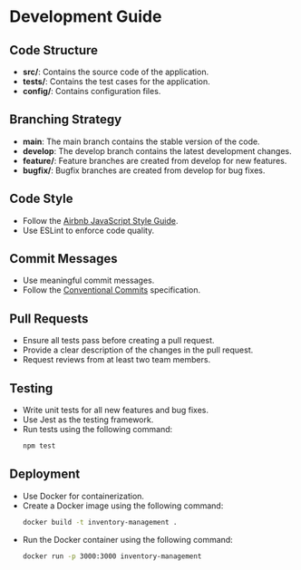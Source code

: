 # Development Guide

## Code Structure
- **src/**: Contains the source code of the application.
- **tests/**: Contains the test cases for the application.
- **config/**: Contains configuration files.

## Branching Strategy
- **main**: The main branch contains the stable version of the code.
- **develop**: The develop branch contains the latest development changes.
- **feature/**: Feature branches are created from develop for new features.
- **bugfix/**: Bugfix branches are created from develop for bug fixes.

## Code Style
- Follow the [Airbnb JavaScript Style Guide](https://github.com/airbnb/javascript).
- Use ESLint to enforce code quality.

## Commit Messages
- Use meaningful commit messages.
- Follow the [Conventional Commits](https://www.conventionalcommits.org/en/v1.0.0/) specification.

## Pull Requests
- Ensure all tests pass before creating a pull request.
- Provide a clear description of the changes in the pull request.
- Request reviews from at least two team members.

## Testing
- Write unit tests for all new features and bug fixes.
- Use Jest as the testing framework.
- Run tests using the following command:
    ```bash
    npm test
    ```

## Deployment
- Use Docker for containerization.
- Create a Docker image using the following command:
    ```bash
    docker build -t inventory-management .
    ```
- Run the Docker container using the following command:
    ```bash
    docker run -p 3000:3000 inventory-management
    ```
